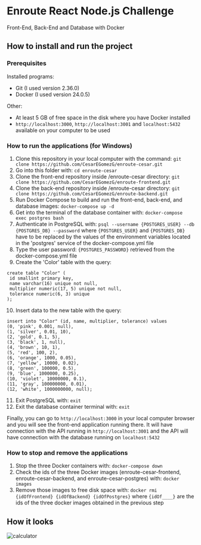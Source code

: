 # Enroute React Node.js Challenge
 Front-End, Back-End and Database with Docker
 
## How to install and run the project

### Prerequisites
Installed programs:
* Git (I used version 2.36.0)
* Docker (I used version 24.0.5)

Other:
* At least 5 GB of free space in the disk where you have Docker installed
* `http://localhost:3000`, `http://localhost:3001` and `localhost:5432` available on your computer to be used

### How to run the applications (for Windows)
1. Clone this repository in your local computer with the command: `git clone https://github.com/CesarEGomezG/enroute-cesar.git`
2. Go into this folder with: `cd enroute-cesar`
3. Clone the front-end repository inside /enroute-cesar directory: `git clone https://github.com/CesarEGomezG/enroute-frontend.git`
4. Clone the back-end repository inside /enroute-cesar directory: `git clone https://github.com/CesarEGomezG/enroute-backend.git`
5. Run Docker Compose to build and run the front-end, back-end, and database images: `docker-compose up -d`
6. Get into the terminal of the database container with: `docker-compose exec postgres bash`
7. Authenticate in PostgreSQL with: `psql --username {POSTGRES_USER} --db {POSTGRES_DB} --password` where `{POSTGRES_USER}` and `{POSTGRES_DB}` have to be replaced by the values of the environment variables located in the 'postgres' service of the docker-compose.yml file
8. Type the user password: `{POSTGRES_PASSWORD}` retrieved from the docker-compose.yml file
9. Create the 'Color' table with the query:
```
create table "Color" (
 id smallint primary key,
 name varchar(16) unique not null,
 multiplier numeric(17, 5) unique not null,
 tolerance numeric(6, 3) unique
);
```
10. Insert data to the new table with the query:
```
insert into "Color" (id, name, multiplier, tolerance) values
(0, 'pink', 0.001, null),
(1, 'silver', 0.01, 10),
(2, 'gold', 0.1, 5),
(3, 'black', 1, null),
(4, 'brown', 10, 1),
(5, 'red', 100, 2),
(6, 'orange', 1000, 0.05),
(7, 'yellow', 10000, 0.02),
(8, 'green', 100000, 0.5),
(9, 'blue', 1000000, 0.25),
(10, 'violet', 10000000, 0.1),
(11, 'gray', 100000000, 0.01),
(12, 'white', 1000000000, null);
```
11. Exit PostgreSQL with: `exit`
12. Exit the database container terminal with: `exit`

Finally, you can go to `http://localhost:3000` in your local computer browser and you will see the front-end application running there. It will have connection with the API running in `http://localhost:3001` and the API will have connection with the database running on `localhost:5432`

### How to stop and remove the applications
1. Stop the three Docker containers with: `docker-compose down`
2. Check the ids of the three Docker images (enroute-cesar-frontend, enroute-cesar-backend, and enroute-cesar-postgres) with: `docker images`
3. Remove those images to free disk space with: `docker rmi {idOfFrontend} {idOfBackend} {idOfPostgres}` where `{idOf____}` are the ids of the three docker images obtained in the previous step

## How it looks
![calculator](https://github.com/CesarEGomezG/enroute-cesar/assets/76894869/727f5d6c-0ebb-46ca-aba0-905ccee8624d)
